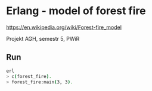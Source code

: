 # Erlang - model of forest fire

https://en.wikipedia.org/wiki/Forest-fire_model

Projekt AGH, semestr 5, PWiR

## Run

```bash
erl
> c(forest_fire).
> forest_fire:main(3, 3).
```



